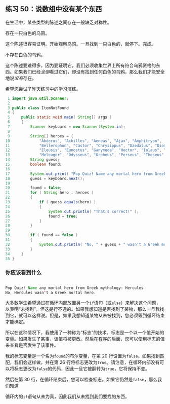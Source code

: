 ## 练习 50：说数组中没有某个东西

在生活中，某些类型的陈述之间存在一般缺乏对称性。

存在一只白色的乌鸦。

这个陈述很容易证明。开始观察乌鸦。一旦找到一只白色的，就停下。完成。

不存在白色的乌鸦。

这个陈述要难得多，因为要证明它，我们必须收集世界上所有符合乌鸦资格的东西。如果我们已经*全部*看过它们，却没有找到任何白色的乌鸦，那么我们才能安全地说*没有*存在。

希望您尝试了昨天练习中的学习演练。

```java
 1 import java.util.Scanner;
 2 
 3 public class ItemNotFound
 4 {
 5     public static void main( String[] args )
 6     {
 7         Scanner keyboard = new Scanner(System.in);
 8 
 9         String[] heroes = {
10             "Abderus", "Achilles", "Aeneas", "Ajax", "Amphitryon",
11             "Bellerophon", "Castor", "Chrysippus", "Daedalus", "Diomedes",
12             "Eleusis", "Eunostus", "Ganymede", "Hector", "Iolaus", "Jason",
13             "Meleager", "Odysseus", "Orpheus", "Perseus", "Theseus" };
14         String guess;
15         boolean found;
16 
17         System.out.print( "Pop Quiz! Name any mortal hero from Greek mythology: " );
18         guess = keyboard.next();
19 
20         found = false;
21         for ( String hero : heroes )
22         {
23             if ( guess.equals(hero) )
24             {
25                 System.out.println( "That's correct!" );
26                 found = true;
27             }
28         }
29 
30         if ( found == false )
31         {
32             System.out.println( "No, " + guess + " wasn't a Greek mortal hero." );
33         }
34     }
35 }
```


### 你应该看到什么

```java

Pop Quiz! Name any mortal hero from Greek mythology: Hercules 
No, Hercules wasn't a Greek mortal hero.
```

大多数学生希望通过在循环内部放置另一个`if`语句（或`else`）来解决这个问题，以表明“未找到”。但这是行不通的。如果我想知道是否找到了某物，那么一旦我找到它，就可以这样说。但是，如果我想知道某物从未被找到，您必须等到循环结束才能确定。

所以在这种情况下，我使用了一种称为“标志”的技术。标志是一个以一个值开始的变量。如果发生了某事，该值将被更改。然后在程序的后面，您可以使用标志的值来查看是否发生了该事件。

我的标志变量是一个名为`found`的布尔变量，在第 20 行设置为`false`。如果找到匹配，我们会这样做，并在第 26 行将标志更改为`true`。请注意，在循环内部没有可以将标志更改为`false`的代码，因此一旦它被翻转为`true`，它将保持不变。

然后在第 30 行，在循环结束后，您可以检查标志。如果它仍然是`false`，那么我们知道

循环内的`if`语句从未为真，因此我们从未找到我们要找的东西。

